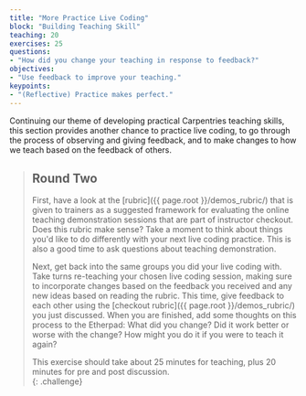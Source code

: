 ```yaml
---
title: "More Practice Live Coding"
block: "Building Teaching Skill"
teaching: 20
exercises: 25
questions:
- "How did you change your teaching in response to feedback?"
objectives:
- "Use feedback to improve your teaching."
keypoints:
- "(Reflective) Practice makes perfect."
---
```


Continuing our theme of developing practical Carpentries teaching skills,
this section provides another chance to practice live coding, to go through the
process of observing and giving feedback, and to make changes to how we teach based on the feedback of others. 

> ## Round Two
> First, have a look at the [rubric]({{ page.root }}/demos_rubric/) that is given to trainers as a suggested framework for evaluating the online teaching demonstration sessions that are part of instructor checkout.
> Does this rubric make sense? Take a moment to think about things you'd like to do differently with your next live coding
> practice. This is also a good time to ask questions about teaching demonstration.
>
> Next, get back into the same groups you did your live coding with.
> Take turns re-teaching your chosen live coding session, making sure to incorporate changes based on the feedback you received and any new ideas based on reading the rubric.
> This time, give feedback to each
> other using the [checkout rubric]({{ page.root }}/demos_rubric/) you just discussed. When you are finished, add some thoughts on this process to the Etherpad:
> What did you change? Did it work better or worse with the change? How might you do it if you were to teach it again?
>
>  This exercise should take about 25 minutes for teaching, plus 20 minutes for pre and post discussion.    
{: .challenge}
